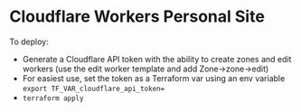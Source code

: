# Cloudflare Workers Personal Site

To deploy:

- Generate a Cloudflare API token with the ability to create zones and edit workers (use the edit worker template and add Zone->zone->edit)
- For easiest use, set the token as a Terraform var using an env variable ```export TF_VAR_cloudflare_api_token=```
- ```terraform apply```
